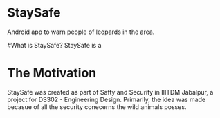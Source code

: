 # StaySafe
Android app to warn people of leopards in the area.

#What is StaySafe?
StaySafe is a 

# The Motivation
StaySafe was created as part of Safty and Security in IIITDM Jabalpur, a project for DS302 - Engineering Design. Primarily, the idea was made becasue of all the security conecerns the wild animals posses.
